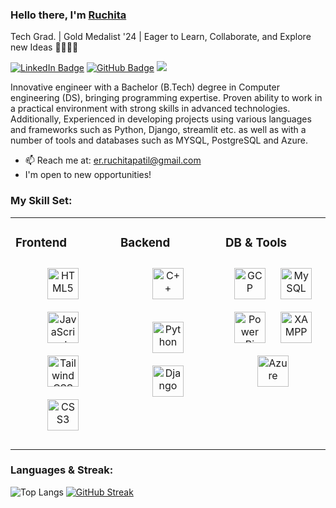 ### Hello there, I'm [Ruchita](https://ruchspatil.github.io/)
Tech Grad. | Gold Medalist '24 | Eager to Learn, Collaborate, and Explore new Ideas 👩🏻‍💻🚀

<p align="left">
<a href="https://www.linkedin.com/in/ruchspatil" target="blank">  <img src="https://img.shields.io/badge/LinkedIn-blue?style=for-the-badge&logo=linkedin&logoColor=white" alt="LinkedIn Badge"/></a>
  <a href="http://www.github.com/ruchspatil" target="blank"><img src="https://img.shields.io/badge/GitHub-grey?style=for-the-badge&logo=github&logoColor=white" alt="GitHub Badge"/></a>
   <a href="https://www.hackerrank.com/ruchspatil?hr_r=1" target="blank"><img src="https://img.shields.io/badge/-Hackerrank-2EC866?style=for-the-badge&logo=HackerRank&logoColor=white" alt=" "/></a>
 
</p>


Innovative engineer with a Bachelor (B.Tech) degree in Computer engineering (DS), bringing programming expertise. Proven ability to work in a practical environment with strong skills in advanced technologies. Additionally, Experienced in developing projects using various languages and frameworks such as Python, Django, streamlit etc. as well as with a number of tools and databases such as MYSQL, PostgreSQL and Azure.

- :mailbox: Reach me at: <a href="mailto: er.ruchspatil@gmail.com">er.ruchitapatil@gmail.com</a>
- I'm open to new opportunities!
                                                                                                

<h3 align="left">My Skill Set:</h3>
<table><tr><td valign="top" width="33%">



### Frontend  
<div align="center">  
  
<a href="https://en.wikipedia.org/wiki/HTML5" target="_blank"><img style="margin: 10px" src="https://profilinator.rishav.dev/skills-assets/html5-original-wordmark.svg" alt="HTML5" height="50" /></a>  
<a href="https://www.javascript.com/" target="_blank"><img style="margin: 10px" src="https://profilinator.rishav.dev/skills-assets/javascript-original.svg" alt="JavaScript" height="50" /></a>  
<a href="https://www.tailwindcss.com/" target="_blank"><img style="margin: 10px" src="https://profilinator.rishav.dev/skills-assets/tailwindcss.svg" alt="Tailwind CSS" height="50" /></a>  
<a href="https://www.w3schools.com/css/" target="_blank"><img style="margin: 10px" src="https://profilinator.rishav.dev/skills-assets/css3-original-wordmark.svg" alt="CSS3" height="50" /></a>  
</div>

</td><td valign="top" width="33%">



### Backend  
<div align="center">  
<a href="https://www.cplusplus.com/" target="_blank"><img style="margin: 10px" src="https://profilinator.rishav.dev/skills-assets/cplusplus-original.svg" alt="C++" height="50" /></a>  

<a href="https://www.python.org/" target="_blank"><img style="margin: 10px" src="https://profilinator.rishav.dev/skills-assets/python-original.svg" alt="Python" height="50" /></a>  
<a href="https://www.djangoproject.com/" target="_blank"><img style="margin: 10px" src="https://profilinator.rishav.dev/skills-assets/django-original.svg" alt="Django" height="50" /></a>  
</div>

</td><td valign="top" width="33%">



### DB & Tools  
<div align="center">  
<a href="https://cloud.google.com/" target="_blank"><img style="margin: 10px" src="https://profilinator.rishav.dev/skills-assets/google_cloud-icon.svg" alt="GCP" height="50" /></a>  
<a href="https://www.mysql.com/" target="_blank"><img style="margin: 10px" src="https://profilinator.rishav.dev/skills-assets/mysql-original-wordmark.svg" alt="MySQL" height="50" /></a>  
<a href="https://powerbi.microsoft.com/en-us/" target="_blank"><img style="margin: 10px" src="https://profilinator.rishav.dev/skills-assets/powerbi.png" alt="Power Bi" height="50" /></a> 
<a href="https://www.apachefriends.org/" target="_blank"><img style="margin: 10px" src="https://profilinator.rishav.dev/skills-assets/xampp.png" alt="XAMPP" height="50" /></a>  
<a href="https://azure.microsoft.com/en-in/" target="_blank"><img style="margin: 10px" src="https://profilinator.rishav.dev/skills-assets/microsoft_azure-icon.svg" alt="Azure" height="50" /></a>  
</div>

</td></tr></table>  



<h3 align="left">Languages & Streak:</h3>

![Top Langs](https://github-readme-stats.vercel.app/api/top-langs/?username=ruchspatil&layout=compact)    [![GitHub Streak](https://streak-stats.demolab.com?user=ruchspatil)](https://git.io/streak-stats)

